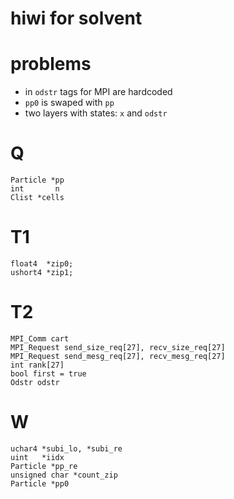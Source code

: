 # hiwi for solvent

# problems
* in `odstr` tags for MPI are hardcoded
* `pp0` is swaped with `pp`
* two layers with states: `x` and `odstr`

# Q

	Particle *pp
	int       n
	Clist *cells

# T1

	float4  *zip0;
	ushort4 *zip1;

# T2

	MPI_Comm cart
	MPI_Request send_size_req[27], recv_size_req[27]
	MPI_Request send_mesg_req[27], recv_mesg_req[27]
	int rank[27]
	bool first = true
	Odstr odstr

# W

	uchar4 *subi_lo, *subi_re
	uint   *iidx
	Particle *pp_re
	unsigned char *count_zip
	Particle *pp0
